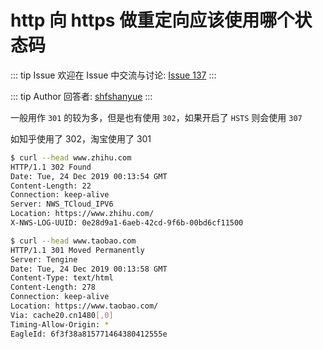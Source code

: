 # http 向 https 做重定向应该使用哪个状态码



::: tip Issue 
 欢迎在 Issue 中交流与讨论: [Issue 137](https://github.com/shfshanyue/Daily-Question/issues/137) 
:::

::: tip Author 
回答者: [shfshanyue](https://github.com/shfshanyue) 
:::

一般用作 `301` 的较为多，但是也有使用 `302`，如果开启了 `HSTS` 则会使用 `307`

如知乎使用了 302，淘宝使用了 301

``` bash
$ curl --head www.zhihu.com
HTTP/1.1 302 Found
Date: Tue, 24 Dec 2019 00:13:54 GMT
Content-Length: 22
Connection: keep-alive
Server: NWS_TCloud_IPV6
Location: https://www.zhihu.com/
X-NWS-LOG-UUID: 0e28d9a1-6aeb-42cd-9f6b-00bd6cf11500

$ curl --head www.taobao.com
HTTP/1.1 301 Moved Permanently
Server: Tengine
Date: Tue, 24 Dec 2019 00:13:58 GMT
Content-Type: text/html
Content-Length: 278
Connection: keep-alive
Location: https://www.taobao.com/
Via: cache20.cn1480[,0]
Timing-Allow-Origin: *
EagleId: 6f3f38a815771464380412555e

```